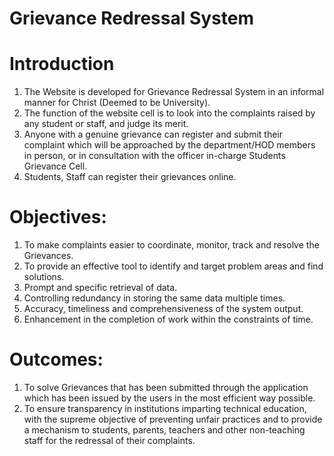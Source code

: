 # Grievance Redressal System

# Introduction
1. The Website is developed for Grievance Redressal System in an informal manner for Christ (Deemed to be University).
2. The function of the website cell is to look into the complaints raised by any student or staff, and judge its merit. 
3. Anyone with a genuine grievance can register and submit their complaint which will be approached by the department/HOD members in person, or in consultation with the officer in-charge Students Grievance Cell. 
4. Students, Staff can register their grievances online.

# Objectives:
1.	To make complaints easier to coordinate, monitor, track and resolve the Grievances. 
2.	To provide an effective tool to identify and target problem areas and find solutions.
3.	Prompt and specific retrieval of data.
4.	Controlling redundancy in storing the same data multiple times.
5.	Accuracy, timeliness and comprehensiveness of the system output. 
6.	Enhancement in the completion of work within the constraints of time. 

# Outcomes:
1.	To solve Grievances that has been submitted through the application which has been issued by the users in the most efficient way possible.
2.	To ensure transparency in institutions imparting technical education, with the supreme objective of preventing unfair practices and to provide a mechanism to students, parents, teachers and other non-teaching staff for the redressal of their complaints.
